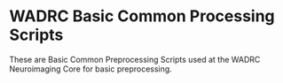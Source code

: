 WADRC Basic Common Processing Scripts
=====================================

These are Basic Common Preprocessing Scripts used at the WADRC Neuroimaging Core
for basic preprocessing.  
